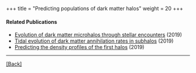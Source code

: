 +++
title = "Predicting populations of dark matter halos"
weight = 20
+++



#### Related Publications

* [Evolution of dark matter microhalos through stellar encounters](https://arxiv.org/abs/1907.13133) (2019)
* [Tidal evolution of dark matter annihilation rates in subhalos](https://arxiv.org/abs/1906.10690) (2019)
* [Predicting the density profiles of the first halos](https://arxiv.org/abs/1905.05766) (2019)

---

[[Back]](../)